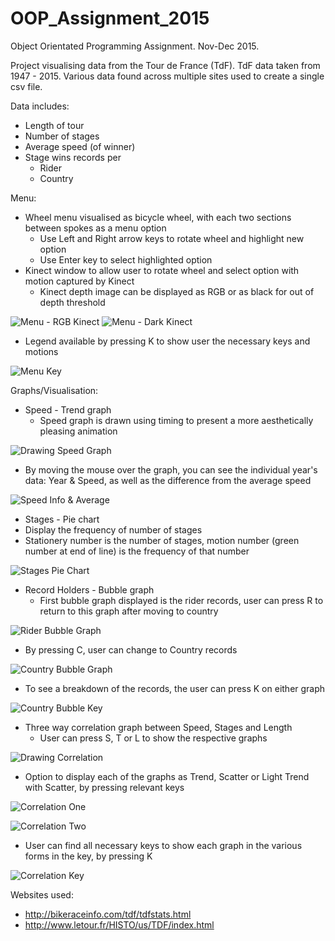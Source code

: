 # OOP_Assignment_2015
Object Orientated Programming Assignment. Nov-Dec 2015.

Project visualising data from the Tour de France (TdF).
TdF data taken from 1947 - 2015. Various data found across multiple sites used to create a single csv file.

Data includes:
- Length of tour
- Number of stages
- Average speed (of winner)
- Stage wins records per
	- Rider
	- Country

Menu:
- Wheel menu visualised as bicycle wheel, with each two sections between spokes as a menu option
	- Use Left and Right arrow keys to rotate wheel and highlight new option
	- Use Enter key to select highlighted option
- Kinect window to allow user to rotate wheel and select option with motion captured by Kinect
	- Kinect depth image can be displayed as RGB or as black for out of depth threshold
	
![Menu - RGB Kinect](https://github.com/henrybmcf/OOP_Assignment_2015/blob/master/Screenshots/Menu%20-%20RGB%20Kinect.png)
![Menu - Dark Kinect](https://github.com/henrybmcf/OOP_Assignment_2015/blob/master/Screenshots/Menu%20-%20Dark%20Kinect.png)

 - Legend available by pressing K to show user the necessary keys and motions
 
![Menu Key](https://github.com/henrybmcf/OOP_Assignment_2015/blob/master/Screenshots/Menu%20Key.png)

Graphs/Visualisation:
- Speed - Trend graph
	- Speed graph is drawn using timing to present a more aesthetically pleasing animation
	
![Drawing Speed Graph](https://github.com/henrybmcf/OOP_Assignment_2015/blob/master/Screenshots/Drawing%20Speed%20Graph.png)

 - By moving the mouse over the graph, you can see the individual year's data: Year & Speed, as well as the difference from the average speed
	
![Speed Info & Average](https://github.com/henrybmcf/OOP_Assignment_2015/blob/master/Screenshots/Speed%20Average.png)

- Stages - Pie chart
 - Display the frequency of number of stages
 - Stationery number is the number of stages, motion number (green number at end of line) is the frequency of that number
  
![Stages Pie Chart](https://github.com/henrybmcf/OOP_Assignment_2015/blob/master/Screenshots/Stages%20Pie%20Chart.png)

- Record Holders - Bubble graph
	- First bubble graph displayed is the rider records, user can press R to return to this graph after moving to country
	
![Rider Bubble Graph](https://github.com/henrybmcf/OOP_Assignment_2015/blob/master/Screenshots/Rider%20Bubble.png)

 - By pressing C, user can change to Country records
	
![Country Bubble Graph](https://github.com/henrybmcf/OOP_Assignment_2015/blob/master/Screenshots/Country%20Bubble.png)

 - To see a breakdown of the records, the user can press K on either graph

![Country Bubble Key](https://github.com/henrybmcf/OOP_Assignment_2015/blob/master/Screenshots/Country%20Bubble%20Key.png)

- Three way correlation graph between Speed, Stages and Length
	- User can press S, T or L to show the respective graphs
	
![Drawing Correlation](https://github.com/henrybmcf/OOP_Assignment_2015/blob/master/Screenshots/Drawing%20Correlation%20Graph.png)

 - Option to display each of the graphs as Trend, Scatter or Light Trend with Scatter, by pressing relevant keys

![Correlation One](https://github.com/henrybmcf/OOP_Assignment_2015/blob/master/Screenshots/Correlation%20-%20Length%20%26%20Stages.png)

![Correlation Two](https://github.com/henrybmcf/OOP_Assignment_2015/blob/master/Screenshots/Correlation%20-%20Length%20%26%20Stages%20Type%202.png)

 - User can find all necessary keys to show each graph in the various forms in the key, by pressing K
	 
![Correlation Key](https://github.com/henrybmcf/OOP_Assignment_2015/blob/master/Screenshots/Correlation%20Key.png)

Websites used:
- http://bikeraceinfo.com/tdf/tdfstats.html
- http://www.letour.fr/HISTO/us/TDF/index.html
